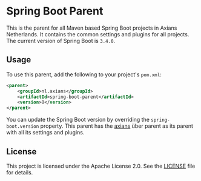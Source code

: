 # Spring Boot Parent

This is the parent for all Maven based Spring Boot projects in Axians Netherlands. It contains the common settings and plugins for all projects. The current version of Spring Boot is `3.4.0`.

## Usage
To use this parent, add the following to your project's `pom.xml`:
```xml
<parent>
    <groupId>nl.axians</groupId>
    <artifactId>spring-boot-parent</artifactId>
    <version>8</version>
</parent>
```

You can update the Spring Boot version by overriding the `spring-boot.version` property. This parent has the [axians](https://github.com/axians-oss/axians-parent) über parent as its parent with all its settings and plugins.


## License
This project is licensed under the Apache License 2.0. See the [LICENSE](LICENSE.md) file for details.


